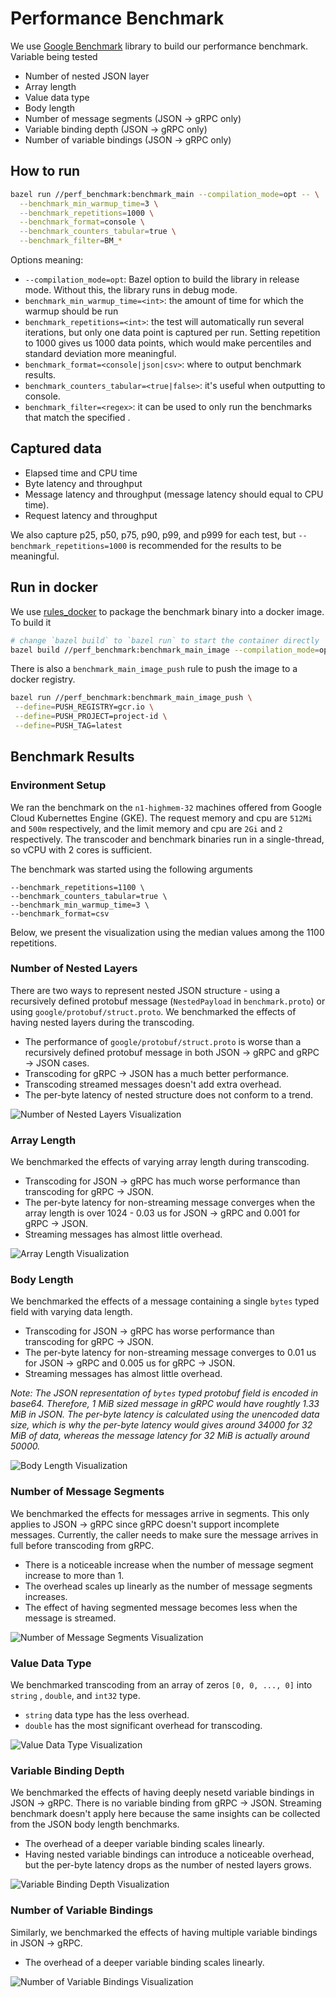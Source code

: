 # Performance Benchmark

We use [Google Benchmark](https://github.com/google/benchmark) library to build
our performance benchmark. Variable being tested

- Number of nested JSON layer
- Array length
- Value data type
- Body length
- Number of message segments (JSON -> gRPC only)
- Variable binding depth (JSON -> gRPC only)
- Number of variable bindings (JSON -> gRPC only)

## How to run

```bash
bazel run //perf_benchmark:benchmark_main --compilation_mode=opt -- \
  --benchmark_min_warmup_time=3 \
  --benchmark_repetitions=1000 \
  --benchmark_format=console \
  --benchmark_counters_tabular=true \
  --benchmark_filter=BM_*
```

Options meaning:

- `--compilation_mode=opt`: Bazel option to build the library in release mode.
  Without this, the library runs in debug mode.
- `benchmark_min_warmup_time=<int>`: the amount of time for which the warmup
  should be run
- `benchmark_repetitions=<int>`: the test will automatically run several
  iterations, but only one data point is captured per run. Setting repetition to
  1000 gives us 1000 data points, which would make percentiles and standard
  deviation more meaningful.
- `benchmark_format=<console|json|csv>`: where to output benchmark results.
- `benchmark_counters_tabular=<true|false>`: it's useful when outputting to
  console.
- `benchmark_filter=<regex>`: it can be used to only run the benchmarks that
  match the specified <regex>.

## Captured data

- Elapsed time and CPU time
- Byte latency and throughput
- Message latency and throughput (message latency should equal to CPU time).
- Request latency and throughput

We also capture p25, p50, p75, p90, p99, and p999 for each test,
but `--benchmark_repetitions=1000` is recommended for the results to be
meaningful.

## Run in docker

We use [rules_docker](https://github.com/bazelbuild/rules_docker) to package the
benchmark binary into a docker image. To build it

```bash
# change `bazel build` to `bazel run` to start the container directly
bazel build //perf_benchmark:benchmark_main_image --compilation_mode=opt
```

There is also a `benchmark_main_image_push` rule to push the image to a docker
registry.

```bash
bazel run //perf_benchmark:benchmark_main_image_push \
 --define=PUSH_REGISTRY=gcr.io \
 --define=PUSH_PROJECT=project-id \
 --define=PUSH_TAG=latest
```

## Benchmark Results

### Environment Setup

We ran the benchmark on the `n1-highmem-32` machines offered from Google Cloud
Kubernettes Engine (GKE). The request memory and cpu are `512Mi` and `500m`
respectively, and the limit memory and cpu are `2Gi` and `2` respectively. The
transcoder and benchmark binaries run in a single-thread, so vCPU with 2 cores
is sufficient.

The benchmark was started using the following arguments

```
--benchmark_repetitions=1100 \
--benchmark_counters_tabular=true \
--benchmark_min_warmup_time=3 \
--benchmark_format=csv
```

Below, we present the visualization using the median values among the 1100
repetitions.

### Number of Nested Layers

There are two ways to represent nested JSON structure - using a recursively
defined protobuf message (`NestedPayload` in `benchmark.proto`) or
using `google/protobuf/struct.proto`. We benchmarked the effects of having
nested layers during the transcoding.

- The performance of `google/protobuf/struct.proto` is worse than a recursively
  defined protobuf message in both JSON -> gRPC and gRPC -> JSON cases.
- Transcoding for gRPC -> JSON has a much better performance.
- Transcoding streamed messages doesn't add extra overhead.
- The per-byte latency of nested structure does not conform to a trend.

![Number of Nested Layers Visualization](image/nested_layers.jpg "Number of Nesetd Layers")

### Array Length

We benchmarked the effects of varying array length during transcoding.

- Transcoding for JSON -> gRPC has much worse performance than transcoding for
  gRPC -> JSON.
- The per-byte latency for non-streaming message converges when the array length
  is over 1024 - 0.03 us for JSON -> gRPC and 0.001 for gRPC -> JSON.
- Streaming messages has almost little overhead.

![Array Length Visualization](image/array_length.jpg "Array Length")

### Body Length

We benchmarked the effects of a message containing a single `bytes` typed field
with varying data length.

- Transcoding for JSON -> gRPC has worse performance than transcoding for gRPC
  -> JSON.
- The per-byte latency for non-streaming message converges to 0.01 us for JSON
  -> gRPC and 0.005 us for gRPC -> JSON.
- Streaming messages has almost little overhead.

_Note: The JSON representation of `bytes` typed protobuf field is encoded in
base64. Therefore, 1 MiB sized message in gRPC would have roughtly 1.33 MiB in
JSON. The per-byte latency is calculated using the unencoded data size, which is
why the per-byte latency would gives around 34000 for 32 MiB of data, whereas
the message latency for 32 MiB is actually around 50000._

![Body Length Visualization](image/body_length.jpg "Body Length")

### Number of Message Segments

We benchmarked the effects for messages arrive in segments. This only applies to
JSON -> gRPC since gRPC doesn't support incomplete messages. Currently, the
caller needs to make sure the message arrives in full before transcoding from
gRPC.

- There is a noticeable increase when the number of message segment increase to
  more than 1.
- The overhead scales up linearly as the number of message segments increases.
- The effect of having segmented message becomes less when the message is
  streamed.

![Number of Message Segments Visualization](image/num_message_segment.jpg "Number of Message Segments Visualization")

### Value Data Type

We benchmarked transcoding from an array of zeros `[0, 0, ..., 0]` into `string`
, `double`, and `int32` type.

- `string` data type has the less overhead.
- `double` has the most significant overhead for transcoding.

![Value Data Type Visualization](image/value_data_type.png "Value Data Type")

### Variable Binding Depth

We benchmarked the effects of having deeply nesetd variable bindings in JSON ->
gRPC. There is no variable binding from gRPC -> JSON. Streaming benchmark
doesn't apply here because the same insights can be collected from the JSON body
length benchmarks.

- The overhead of a deeper variable binding scales linearly.
- Having nested variable bindings can introduce a noticeable overhead, but the
  per-byte latency drops as the number of nested layers grows.

![Variable Binding Depth Visualization](image/variable_binding_depth.jpg "Variable Binding Depth")

### Number of Variable Bindings

Similarly, we benchmarked the effects of having multiple variable bindings in
JSON -> gRPC.

- The overhead of a deeper variable binding scales linearly.

![Number of Variable Bindings Visualization](image/num_variable_bindings.jpg "Number of Variable Bindingsh")

